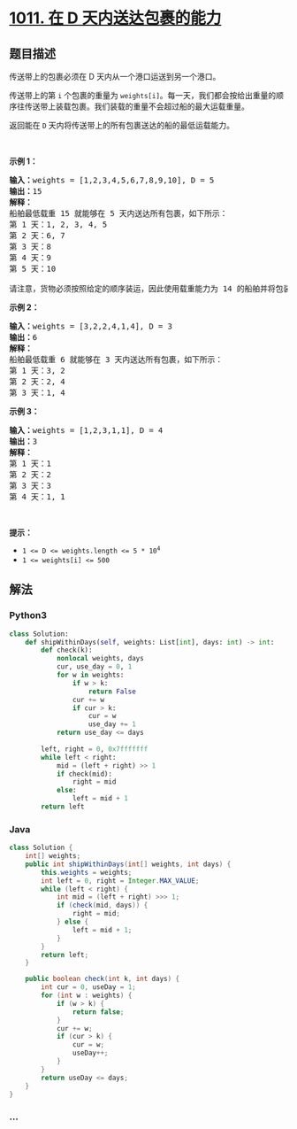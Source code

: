 # [1011. 在 D 天内送达包裹的能力](https://leetcode-cn.com/problems/capacity-to-ship-packages-within-d-days)



## 题目描述

<!-- 这里写题目描述 -->

<p>传送带上的包裹必须在 D 天内从一个港口运送到另一个港口。</p>

<p>传送带上的第 <code>i</code> 个包裹的重量为 <code>weights[i]</code>。每一天，我们都会按给出重量的顺序往传送带上装载包裹。我们装载的重量不会超过船的最大运载重量。</p>

<p>返回能在 <code>D</code> 天内将传送带上的所有包裹送达的船的最低运载能力。</p>

<p> </p>

<p><strong>示例 1：</strong></p>

<pre>
<strong>输入：</strong>weights = [1,2,3,4,5,6,7,8,9,10], D = 5
<strong>输出：</strong>15
<strong>解释：</strong>
船舶最低载重 15 就能够在 5 天内送达所有包裹，如下所示：
第 1 天：1, 2, 3, 4, 5
第 2 天：6, 7
第 3 天：8
第 4 天：9
第 5 天：10

请注意，货物必须按照给定的顺序装运，因此使用载重能力为 14 的船舶并将包装分成 (2, 3, 4, 5), (1, 6, 7), (8), (9), (10) 是不允许的。 
</pre>

<p><strong>示例 2：</strong></p>

<pre>
<strong>输入：</strong>weights = [3,2,2,4,1,4], D = 3
<strong>输出：</strong>6
<strong>解释：</strong>
船舶最低载重 6 就能够在 3 天内送达所有包裹，如下所示：
第 1 天：3, 2
第 2 天：2, 4
第 3 天：1, 4
</pre>

<p><strong>示例 3：</strong></p>

<pre>
<strong>输入：</strong>weights = [1,2,3,1,1], D = 4
<strong>输出：</strong>3
<strong>解释：</strong>
第 1 天：1
第 2 天：2
第 3 天：3
第 4 天：1, 1
</pre>

<p> </p>

<p><strong>提示：</strong></p>

<ul>
	<li><code>1 <= D <= weights.length <= 5 * 10<sup>4</sup></code></li>
	<li><code>1 <= weights[i] <= 500</code></li>
</ul>


## 解法

<!-- 这里可写通用的实现逻辑 -->

<!-- tabs:start -->

### **Python3**

<!-- 这里可写当前语言的特殊实现逻辑 -->

```python
class Solution:
    def shipWithinDays(self, weights: List[int], days: int) -> int:
        def check(k):
            nonlocal weights, days
            cur, use_day = 0, 1
            for w in weights:
                if w > k:
                    return False
                cur += w
                if cur > k:
                    cur = w
                    use_day += 1
            return use_day <= days
        
        left, right = 0, 0x7fffffff
        while left < right:
            mid = (left + right) >> 1
            if check(mid):
                right = mid
            else:
                left = mid + 1
        return left
```

### **Java**

<!-- 这里可写当前语言的特殊实现逻辑 -->

```java
class Solution {
    int[] weights;
    public int shipWithinDays(int[] weights, int days) {
        this.weights = weights;
        int left = 0, right = Integer.MAX_VALUE;
        while (left < right) {
            int mid = (left + right) >>> 1;
            if (check(mid, days)) {
                right = mid;
            } else {
                left = mid + 1;
            }
        }
        return left;
    }

    public boolean check(int k, int days) {
        int cur = 0, useDay = 1;
        for (int w : weights) {
            if (w > k) {
                return false;
            }
            cur += w;
            if (cur > k) {
                cur = w;
                useDay++;
            }
        }
        return useDay <= days;
    }
}
```

### **...**

```

```

<!-- tabs:end -->
